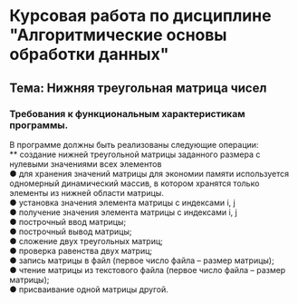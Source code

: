 # Курсовая работа по дисциплине "Алгоритмические основы обработки данных"

## Тема: Нижняя треугольная матрица чисел

### Требования к функциональным характеристикам программы.

В программе должны быть реализованы следующие операции:  
** создание нижней треугольной матрицы заданного размера с нулевыми значениями всех элементов  
● для хранения значений матрицы для экономии памяти используется одномерный динамический массив, в котором хранятся только элементы из нижней области матрицы.  
● установка значения элемента матрицы с индексами i, j  
● получение значения элемента матрицы с индексами i, j  
● построчный ввод матрицы;  
● построчный вывод матрицы;  
● сложение двух треугольных матриц;  
● проверка равенства двух матриц;  
● запись матрицы в файл (первое число файла – размер матрицы);  
● чтение матрицы из текстового файла (первое число файла – размер матрицы);  
● присваивание одной матрицы другой.
